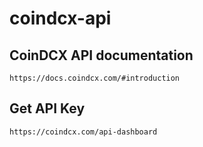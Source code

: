 # coindcx-api

## CoinDCX API documentation
    https://docs.coindcx.com/#introduction

## Get API Key
    https://coindcx.com/api-dashboard
